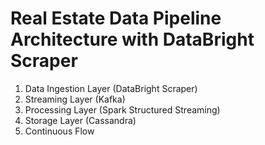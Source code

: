 # Real Estate Data Pipeline Architecture with DataBright Scraper
1. Data Ingestion Layer (DataBright Scraper)
2. Streaming Layer (Kafka)
3. Processing Layer (Spark Structured Streaming)
4. Storage Layer (Cassandra)
5. Continuous Flow
